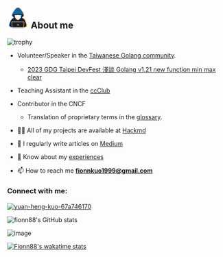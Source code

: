 ## <picture><img src = "https://github.com/0xAbdulKhalid/0xAbdulKhalid/raw/main/assets/mdImages/about_me.gif" width = 50px></picture> **About me**

<div align="left">
    <img width="150" height="150" src="https://images.credly.com/size/200x200/images/0e284c3f-5164-4b21-8660-0d84737941bc/image.png" alt="trophy" />

- Volunteer/Speaker in the [Taiwanese Golang community](https://www.facebook.com/groups/269001993248363).
    - [2023 GDG Taipei DevFest 淺談 Golang v1.21 new function min max clear](https://speakerdeck.com/fionnkuo/qian-tan-golang-v1-dot-21-new-function-min-max-clear)

- Teaching Assistant in the [ccClub](https://www.ccclub.io/)

- Contributor in the CNCF
    - Translation of proprietary terms in the [glossary](https://glossary.cncf.io/zh-tw/).

- 👨‍💻 All of my projects are available at [Hackmd](https://hackmd.io/@Fionn88/rkQNP3Je5)

- 📝 I regularly write articles on [Medium](https://medium.com/@fionnkuo)

- 📄 Know about my [experiences](https://drive.google.com/file/d/1LSrWRQkL3tVxr4KloYZzZIhnvfY7H-TI/view?usp=sharing)

- 📫 How to reach me **fionnkuo1999@gmail.com**

<h3 align="left">Connect with me:</h3>
<p align="left">
<a href="https://www.linkedin.com/in/yuan-heng-kuo/" target="blank"><img align="center" src="https://raw.githubusercontent.com/rahuldkjain/github-profile-readme-generator/master/src/images/icons/Social/linked-in-alt.svg" alt="yuan-heng-kuo-67a746170" height="30" width="40" /></a>
</p>

![fionn88's GitHub stats](https://github-readme-stats.vercel.app/api?username=fionn88&show_icons=true&theme=highcontrast)

![image](https://wakatime.com/badge/user/806021b6-a599-46cd-be7b-594f7b23c734.svg)

[![Fionn88's wakatime stats](https://github-readme-stats.vercel.app/api/wakatime?username=Fionn88&langs_count=10&theme=onedark)](https://github.com/anuraghazra/github-readme-stats)
